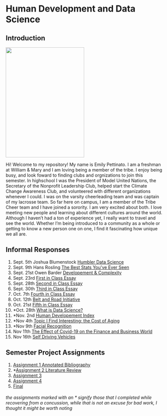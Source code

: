 # Human Development and Data Science
## Introduction
<img src="https://user-images.githubusercontent.com/89988142/133652024-2420e019-eb34-412c-96e2-6c56bffc0c50.jpeg" width="250" height="350">

Hi! Welcome to my repository! My name is Emily Pettinato. I am a freshman at William & Mary and  I am loving being a member of the tribe. I enjoy being busy, and look foward to finding clubs and orgnizations to join this semester. In highschool I was the President of Model United Nations, the Secretary of the Nonprofit Leadership Club, helped start the Climate Change Awareness Club, and volunteered with different organizations whenever I could. I was on the varsity cheerleading team and was captain of my lacrosse team. So far here on campus, I am a member of the Tribe Cheer team and I have joined a sorority. I am very excited about both. I love meeting new people and learning about different cultures around the world. Although I haven’t had a ton of experience yet, I really want to travel and see the world. Whether I’m being introduced to a community as a whole or getting to know a new person one on one, I find it fascinating how unique we all are.

## Informal Responses

1. Sept. 5th Joshua Blumenstock [Humbler Data Science](blumenstock.md)
2. Sept. 9th Hans Rosling [The Best Stats You've Ever Seen](rosling.md)
3. Sept. 21st Owen Barder [Developement & Complexity](barder.md)
4. Sept. 23rd [First in Class Essay](classone.md)
5. Sept. 28th [Second in Class Essay](classtwo.md)
6. Sept. 30th [Third in Class Essay](classthree.md)
7. Oct. 7th [Fourth in Class Essay](classfour.md)
8. Oct. 12th [Belt and Road Initiative](bri.md)
9. Oct. 21st [Fifth in Class Essay](classfive.md)
10. *Oct. 28th [What is Data Science?](whatis.md)
11. *Nov. 2nd [Human Developement Index](hdi.md)
12. *Nov 4th [Topic I Find Interesting: the Cost of Aging](aging.md)
13. *Nov 9th [Facial Recognition](face.md)
14. Nov 11th [The Effect of Covid-19 on the Finance and Business World](covid.md)
15. Nov 16th [Self Driving Vehicles](car.md)


## Semester Project Assignments

1. [Assignment 1 Annotated Bibliography](bibliography.md)
2. *[Assignment 2 Literature Review](litreview.md)
3. [Assignment 3](ass3.md)
4. [Assignment 4](ass4.md)
5. [Final](final.md) 


###### the assignments marked with an * signify those that I completed while recovering from a concussion, while that is not an excuse for bad work, I thought it might be worth noting  

